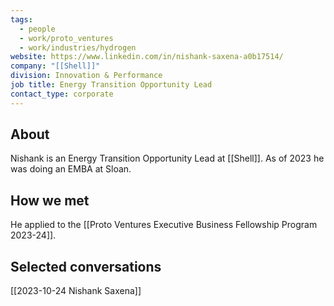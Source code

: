 ```yaml
---
tags:
  - people
  - work/proto_ventures
  - work/industries/hydrogen
website: https://www.linkedin.com/in/nishank-saxena-a0b17514/
company: "[[Shell]]"
division: Innovation & Performance
job title: Energy Transition Opportunity Lead
contact_type: corporate
---
```

## About
Nishank is an Energy Transition Opportunity Lead at [[Shell]]. As of 2023 he was doing an EMBA at Sloan.

## How we met
He applied to the [[Proto Ventures Executive Business Fellowship Program 2023-24]].

## Selected conversations
[[2023-10-24 Nishank Saxena]]
